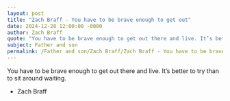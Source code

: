```yaml
---
layout: post
title: "Zach Braff - You have to be brave enough to get out"
date: 2024-12-28 12:00:00 -0000
author: Zach Braff
quote: "You have to be brave enough to get out there and live. It’s better to try than to sit around waiting."
subject: Father and son
permalink: /Father and son/Zach Braff/Zach Braff - You have to be brave enough to get out
---
```


You have to be brave enough to get out there and live. It’s better to try than to sit around waiting.

- Zach Braff
